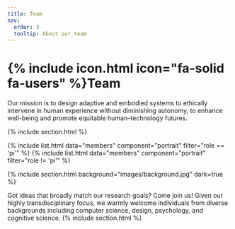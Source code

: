 ```yaml
---
title: Team
nav:
  order: 3
  tooltip: About our team
---
```


# {% include icon.html icon="fa-solid fa-users" %}Team

Our mission is to design adaptive and embodied systems to ethically intervene in human experience without diminishing autonomy, to enhance well-being and promote equitable human–technology futures.

{% include section.html %}

{% include list.html data="members" component="portrait" filter="role == 'pi'" %}
{% include list.html data="members" component="portrait" filter="role != 'pi'" %}

{% include section.html background="images/background.jpg" dark=true %}

Got ideas that broadly match our research goals? Come join us!
Given our highly transdisciplinary focus, we warmly welcome individuals from diverse backgrounds including computer science, design, psychology, and cognitive science.
{% include section.html %}
